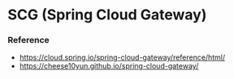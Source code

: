 # SCG (Spring Cloud Gateway)

### Reference
- https://cloud.spring.io/spring-cloud-gateway/reference/html/
- https://cheese10yun.github.io/spring-cloud-gateway/